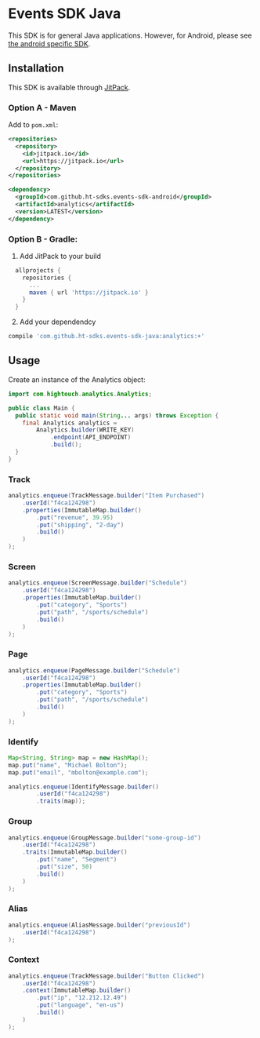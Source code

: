 # Events SDK Java

This SDK is for general Java applications. However, for Android, please see [the android specific SDK](https://github.com/ht-sdks/events-sdk-android).

## Installation

This SDK is available through [JitPack](https://jitpack.io/#ht-sdks/events-sdk-java/).

### Option A - Maven

Add to `pom.xml`:

```xml
<repositories>
  <repository>
    <id>jitpack.io</id>
    <url>https://jitpack.io</url>
  </repository>
</repositories>
```

```xml
<dependency>
  <groupId>com.github.ht-sdks.events-sdk-android</groupId>
  <artifactId>analytics</artifactId>
  <version>LATEST</version>
</dependency>
```

### Option B - Gradle:

1. Add JitPack to your build

```gradle
  allprojects {
    repositories {
      ...
      maven { url 'https://jitpack.io' }
    }
  }
```

2. Add your dependendcy

```gradle
compile 'com.github.ht-sdks.events-sdk-java:analytics:+'
```

## Usage

Create an instance of the Analytics object:

```java
import com.hightouch.analytics.Analytics;

public class Main {
  public static void main(String... args) throws Exception {
    final Analytics analytics =
        Analytics.builder(WRITE_KEY)
            .endpoint(API_ENDPOINT)
            .build();
  }
}
```

### Track

```java
analytics.enqueue(TrackMessage.builder("Item Purchased")
    .userId("f4ca124298")
    .properties(ImmutableMap.builder()
        .put("revenue", 39.95)
        .put("shipping", "2-day")
        .build()
    )
);
```

### Screen

```java
analytics.enqueue(ScreenMessage.builder("Schedule")
    .userId("f4ca124298")
    .properties(ImmutableMap.builder()
        .put("category", "Sports")
        .put("path", "/sports/schedule")
        .build()
    )
);
```

### Page

```java
analytics.enqueue(PageMessage.builder("Schedule")
    .userId("f4ca124298")
    .properties(ImmutableMap.builder()
        .put("category", "Sports")
        .put("path", "/sports/schedule")
        .build()
    )
);
```

### Identify

```java
Map<String, String> map = new HashMap();
map.put("name", "Michael Bolton");
map.put("email", "mbolton@example.com");

analytics.enqueue(IdentifyMessage.builder()
        .userId("f4ca124298")
        .traits(map));
```

### Group

```java
analytics.enqueue(GroupMessage.builder("some-group-id")
    .userId("f4ca124298")
    .traits(ImmutableMap.builder()
        .put("name", "Segment")
        .put("size", 50)
        .build()
    )
);
```

### Alias

```java
analytics.enqueue(AliasMessage.builder("previousId")
    .userId("f4ca124298")
);
```

### Context

```java
analytics.enqueue(TrackMessage.builder("Button Clicked")
    .userId("f4ca124298")
    .context(ImmutableMap.builder()
        .put("ip", "12.212.12.49")
        .put("language", "en-us")
        .build()
    )
);
```
